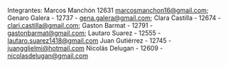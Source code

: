 Integrantes:
Marcos Manchón 12631 marcosmanchon16@gmail.com;
Genaro Galera - 12737 - gena.galera@gmail.com;
Clara Castilla - 12674 - clari.castilla@gmail.com;
Gaston Barmat - 12791 - gastonbarmat@gmail.com;
Lautaro Suarez - 12555 - lautaro.suarez1418@gmail.com
Juan Gutiérrez - 12745 - juangglielmi@hotmail.com
Nicolás Delugan - 12609 - nicolasdelugan@gmail.com
